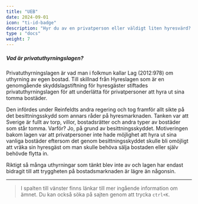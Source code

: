 ```yaml
---
title: "UEB"
date: 2024-09-01
icon: "ti-id-badge"
description: "Hyr du av en privatperson eller väldigt liten hyresvärd? Här är allt om **privatuthyrningslagen.**"
type : "docs"
weight: 7
---
```

##### Vad är privatuthyrningslagen?

Privatuthyrningslagen är vad man i folkmun kallar Lag (2012:978) om uthyrning av egen bostad. Till skillnad från Hyreslagen som är en genomgående skyddslagstiftning för hyresgäster stiftades privatuthyrningslagen för att underlätta för privatpersoner att hyra ut sina tomma bostäder.

Den infördes under Reinfeldts andra regering och tog framför allt sikte på det besittningsskydd som annars råder på hyresmarknaden. Tanken var att Sverige är fullt av torp, villor, bostadsrätter och andra typer av bostäder som står tomma. Varför? Jo, på grund av besittningsskyddet. Motiveringen bakom lagen var att privatpersoner inte hade möjlighet att hyra ut sina vanliga bostäder eftersom det genom besittningsskyddet skulle bli omöjligt att vräka sin hyresgäst om man skulle behöva sälja bostaden eller själv behövde flytta in.

Riktigt så många uthyrningar som tänkt blev inte av och lagen har endast bidragit till att tryggheten på bostadsmarknaden är lägre än någonsin.

---

>I spalten till vänster finns länkar till mer ingående information om ämnet. Du kan också söka på sajten genom att trycka `ctrl+K`.
